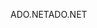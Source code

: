 <span data-ttu-id="8e5ba-101">ADO.NET</span><span class="sxs-lookup"><span data-stu-id="8e5ba-101">ADO.NET</span></span>